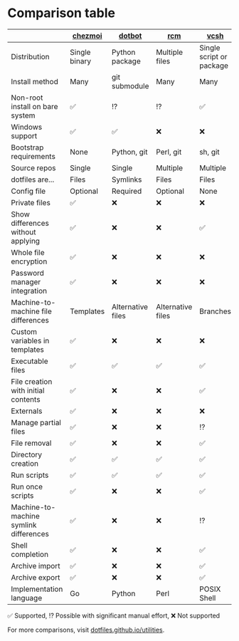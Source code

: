 # Comparison table

[chezmoi]: https://chezmoi.io/
[dotbot]: https://github.com/anishathalye/dotbot
[rcm]: https://github.com/thoughtbot/rcm
[vcsh]: https://github.com/RichiH/vcsh
[yadm]: https://yadm.io/
[bare git]: https://www.atlassian.com/git/tutorials/dotfiles "bare git"

|                                        | [chezmoi]     | [dotbot]          | [rcm]             | [vcsh]                   | [yadm]                       | [bare git] |
| -------------------------------------- | ------------- | ----------------- | ----------------- | ------------------------ | ---------------------------- | ---------- |
| Distribution                           | Single binary | Python package    | Multiple files    | Single script or package | Single script                | -          |
| Install method                         | Many          | git submodule     | Many              | Many                     | Many                         | Manual     |
| Non-root install on bare system        | ✅            | ⁉️                 | ⁉️                 | ✅                       | ✅                           | ✅         |
| Windows support                        | ✅            | ✅                | ❌                | ❌                       | ✅                           | ✅         |
| Bootstrap requirements                 | None          | Python, git       | Perl, git         | sh, git                  | git                          | git        |
| Source repos                           | Single        | Single            | Multiple          | Multiple                 | Single                       | Single     |
| dotfiles are...                        | Files         | Symlinks          | Files             | Files                    | Files                        | Files      |
| Config file                            | Optional      | Required          | Optional          | None                     | Optional                     | Optional   |
| Private files                          | ✅            | ❌                | ❌                | ❌                       | ✅                           | ❌         |
| Show differences without applying      | ✅            | ❌                | ❌                | ✅                       | ✅                           | ✅         |
| Whole file encryption                  | ✅            | ❌                | ❌                | ❌                       | ✅                           | ❌         |
| Password manager integration           | ✅            | ❌                | ❌                | ❌                       | ❌                           | ❌         |
| Machine-to-machine file differences    | Templates     | Alternative files | Alternative files | Branches                 | Alternative files, templates | ⁉️          |
| Custom variables in templates          | ✅            | ❌                | ❌                | ❌                       | ❌                           | ❌         |
| Executable files                       | ✅            | ✅                | ✅                | ✅                       | ✅                           | ✅         |
| File creation with initial contents    | ✅            | ❌                | ❌                | ✅                       | ❌                           | ❌         |
| Externals                              | ✅            | ❌                | ❌                | ❌                       | ❌                           | ❌         |
| Manage partial files                   | ✅            | ❌                | ❌                | ⁉️                        | ✅                           | ⁉️          |
| File removal                           | ✅            | ❌                | ❌                | ✅                       | ✅                           | ❌         |
| Directory creation                     | ✅            | ✅                | ✅                | ✅                       | ✅                           | ✅         |
| Run scripts                            | ✅            | ✅                | ✅                | ✅                       | ✅                           | ❌         |
| Run once scripts                       | ✅            | ❌                | ❌                | ✅                       | ✅                           | ❌         |
| Machine-to-machine symlink differences | ✅            | ❌                | ❌                | ⁉️                        | ✅                           | ⁉️          |
| Shell completion                       | ✅            | ❌                | ❌                | ✅                       | ✅                           | ✅         |
| Archive import                         | ✅            | ❌                | ❌                | ✅                       | ❌                           | ✅         |
| Archive export                         | ✅            | ❌                | ❌                | ✅                       | ❌                           | ✅         |
| Implementation language                | Go            | Python            | Perl              | POSIX Shell              | Bash                         | C          |

✅ Supported, ⁉️  Possible with significant manual effort, ❌ Not supported

For more comparisons, visit [dotfiles.github.io/utilities](https://dotfiles.github.io/utilities/).
